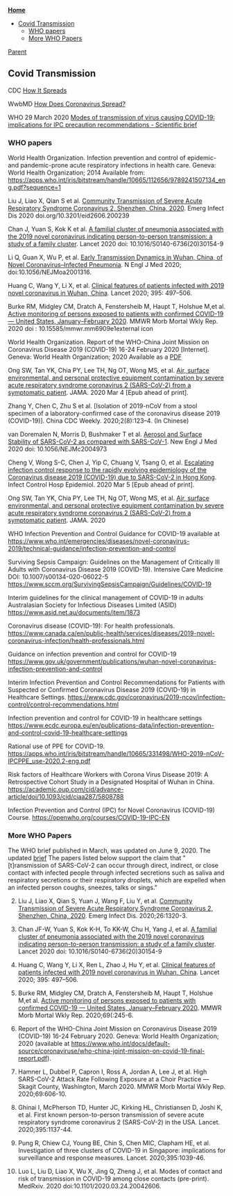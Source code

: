 <!-- START doctoc generated TOC please keep comment here to allow auto update -->
<!-- DON'T EDIT THIS SECTION, INSTEAD RE-RUN doctoc TO UPDATE -->
**[Home](#pages/blog/cv19/index)**

- [Covid Transmission](#covid-transmission)
  - [WHO papers](#who-papers)
  - [More WHO Papers](#more-who-papers)

<!-- END doctoc generated TOC please keep comment here to allow auto update -->

[Parent](#pages/blog/cv19/index)

## Covid Transmission

CDC
[How It Spreads](https://www.cdc.gov/coronavirus/2019-ncov/prevent-getting-sick/how-covid-spreads.html)

WwbMD
[How Does Coronavirus Spread?](https://www.webmd.com/lung/coronavirus-transmission-overview#1)

WHO
29 March 2020
[Modes of transmission of virus causing COVID-19: implications for IPC precaution recommendations - Scientific brief](https://www.who.int/news-room/commentaries/detail/modes-of-transmission-of-virus-causing-covid-19-implications-for-ipc-precaution-recommendations)

### WHO papers

World Health Organization. Infection prevention and control of epidemic- and pandemic-prone acute respiratory infections in health care. Geneva: World Health Organization; 2014 Available from: https://apps.who.int/iris/bitstream/handle/10665/112656/9789241507134_eng.pdf?sequence=1

Liu J, Liao X, Qian S et al. [Community Transmission of Severe Acute Respiratory Syndrome Coronavirus 2, Shenzhen, China, 2020](https://wwwnc.cdc.gov/eid/article/26/6/20-0239_article). Emerg Infect Dis 2020 doi.org/10.3201/eid2606.200239


Chan J, Yuan S, Kok K et al. [A familial cluster of pneumonia associated with the 2019 novel coronavirus indicating person-to-person transmission: a study of a family cluster](https://www.ncbi.nlm.nih.gov/pmc/articles/PMC7159286/). Lancet 2020 doi: 10.1016/S0140-6736(20)30154-9

Li Q, Guan X, Wu P, et al. [Early Transmission Dynamics in Wuhan, China, of Novel Coronavirus–Infected Pneumonia](https://www.ncbi.nlm.nih.gov/pmc/articles/PMC7121484/). N Engl J Med 2020; doi:10.1056/NEJMoa2001316.

Huang C, Wang Y, Li X, et al. [Clinical features of patients infected with 2019 novel coronavirus in Wuhan, China](https://www.ncbi.nlm.nih.gov/pmc/articles/PMC7159299/). Lancet 2020; 395: 497–506. 


Burke RM, Midgley CM, Dratch A, Fenstersheib M, Haupt T, Holshue M,et al. [Active monitoring of persons exposed to patients with confirmed COVID-19 — United States, January–February 2020](https://www.ncbi.nlm.nih.gov/pmc/articles/PMC7367094/). MMWR Morb Mortal Wkly Rep. 2020 doi : 10.15585/mmwr.mm6909e1external icon

World Health Organization. Report of the WHO-China Joint Mission on Coronavirus Disease 2019 (COVID-19) 16-24 February 2020 [Internet]. Geneva: World Health Organization; 2020 Available as a [PDF](https://www.who.int/docs/default-source/coronaviruse/who-china-joint-mission-on-covid-19-final-report.pdf)

Ong SW, Tan YK, Chia PY, Lee TH, Ng OT, Wong MS, et al. [Air, surface environmental, and personal protective equipment contamination by severe acute respiratory syndrome coronavirus 2 (SARS-CoV-2) from a symptomatic patient](https://www.ncbi.nlm.nih.gov/pmc/articles/PMC7057172/). JAMA. 2020 Mar 4 [Epub ahead of print].

Zhang Y, Chen C, Zhu S et al. [Isolation of 2019-nCoV from a stool specimen of a laboratory-confirmed case of the coronavirus disease 2019 (COVID-19)]. China CDC Weekly. 2020;2(8):123–4. (In Chinese)

van Doremalen N, Morris D, Bushmaker T et al. [Aerosol and Surface Stability of SARS-CoV-2 as compared with SARS-CoV-1](https://www.ncbi.nlm.nih.gov/pmc/articles/PMC7121658/). New Engl J Med 2020 doi: 10.1056/NEJMc2004973

Cheng V, Wong S-C, Chen J, Yip C, Chuang V, Tsang O, et al. [Escalating infection control response to the rapidly evolving epidemiology of the Coronavirus disease 2019 (COVID-19) due to SARS-CoV-2 in Hong Kong](https://www.ncbi.nlm.nih.gov/pmc/articles/PMC7137535/). Infect Control Hosp Epidemiol. 2020 Mar 5 [Epub ahead of print]. 

Ong SW, Tan YK, Chia PY, Lee TH, Ng OT, Wong MS, et al. [Air, surface environmental, and personal protective equipment contamination by severe acute respiratory syndrome coronavirus 2 (SARS-CoV-2) from a symptomatic patient](https://www.ncbi.nlm.nih.gov/pmc/articles/PMC7057172/). JAMA. 2020

WHO Infection Prevention and Control Guidance for COVID-19 available at https://www.who.int/emergencies/diseases/novel-coronavirus-2019/technical-guidance/infection-prevention-and-control

Surviving Sepsis Campaign: Guidelines on the Management of Critically Ill Adults with Coronavirus Disease 2019 (COVID-19). Intensive Care Medicine DOI: 10.1007/s00134-020-06022-5 https://www.sccm.org/SurvivingSepsisCampaign/Guidelines/COVID-19 

Interim guidelines for the clinical management of COVID-19 in adults Australasian Society for Infectious Diseases Limited (ASID)  https://www.asid.net.au/documents/item/1873

Coronavirus disease (COVID-19): For health professionals. https://www.canada.ca/en/public-health/services/diseases/2019-novel-coronavirus-infection/health-professionals.html

Guidance on infection prevention and control for COVID-19 https://www.gov.uk/government/publications/wuhan-novel-coronavirus-infection-prevention-and-control

Interim Infection Prevention and Control Recommendations for Patients with Suspected or Confirmed Coronavirus Disease 2019 (COVID-19) in Healthcare Settings. https://www.cdc.gov/coronavirus/2019-ncov/infection-control/control-recommendations.html 

Infection prevention and control for COVID-19 in healthcare settings https://www.ecdc.europa.eu/en/publications-data/infection-prevention-and-control-covid-19-healthcare-settings 

Rational use of PPE for COVID-19. https://apps.who.int/iris/bitstream/handle/10665/331498/WHO-2019-nCoV-IPCPPE_use-2020.2-eng.pdf

Risk factors of Healthcare Workers with Corona Virus Disease 2019: A Retrospective Cohort Study in a Designated Hospital of Wuhan in China. https://academic.oup.com/cid/advance-article/doi/10.1093/cid/ciaa287/5808788

Infection Prevention and Control (IPC) for Novel Coronavirus (COVID-19) Course. https://openwho.org/courses/COVID-19-IPC-EN


### More WHO Papers

The WHO brief published in March, was updated on June 9, 2020.  The updated 
[brief](https://www.who.int/news-room/commentaries/detail/transmission-of-sars-cov-2-implications-for-infection-prevention-precautions)  The papers listed 
below support the claim that "[t]ransmission of SARS-CoV-2 can occur through 
direct, indirect, or close contact with infected people through infected 
secretions such as saliva and respiratory secretions or their respiratory 
droplets, which are expelled when an infected person coughs, sneezes, talks or 
sings."

2. Liu J, Liao X, Qian S, Yuan J, Wang F, Liu Y, et al. [Community Transmission of Severe Acute Respiratory Syndrome Coronavirus 2, Shenzhen, China, 2020](https://wwwnc.cdc.gov/eid/article/26/6/20-0239_article). Emerg Infect Dis. 2020;26:1320-3.

3. Chan JF-W, Yuan S, Kok K-H, To KK-W, Chu H, Yang J, et al. [A familial cluster of pneumonia associated with the 2019 novel coronavirus indicating person-to-person transmission: a study of a family cluster](https://www.ncbi.nlm.nih.gov/pmc/articles/PMC7159286/). Lancet 2020 doi: 10.1016/S0140-6736(20)30154-9

4. Huang C, Wang Y, Li X, Ren L, Zhao J, Hu Y, et al. [Clinical features of patients infected with 2019 novel coronavirus in Wuhan, China](https://www.ncbi.nlm.nih.gov/pmc/articles/PMC7159299/). Lancet 2020; 395: 497–506. 

5. Burke RM, Midgley CM, Dratch A, Fenstersheib M, Haupt T, Holshue M,et al. [Active monitoring of persons exposed to patients with confirmed COVID-19 — United States, January–February 2020](https://www.ncbi.nlm.nih.gov/pmc/articles/PMC7367094/). MMWR Morb Mortal Wkly Rep. 2020;69(:245-6.

6. Report of the WHO-China Joint Mission on Coronavirus Disease 2019 (COVID-19) 16-24 February 2020. Geneva: World Health Organization; 2020 (available at https://www.who.int/docs/default-source/coronaviruse/who-china-joint-mission-on-covid-19-final-report.pdf).

7. Hamner L, Dubbel P, Capron I, Ross A, Jordan A, Lee J, et al. High SARS-CoV-2 Attack Rate Following Exposure at a Choir Practice — Skagit County, Washington, March 2020. MMWR Morb Mortal Wkly Rep. 2020;69:606-10.

8. Ghinai I, McPherson TD, Hunter JC, Kirking HL, Christiansen D, Joshi K, et al. First known person-to-person transmission of severe acute respiratory syndrome coronavirus 2 (SARS-CoV-2) in the USA. Lancet. 2020;395:1137-44.

9. Pung R, Chiew CJ, Young BE, Chin S, Chen MIC, Clapham HE, et al. Investigation of three clusters of COVID-19 in Singapore: implications for surveillance and response measures. Lancet. 2020;395:1039-46.

10. Luo L, Liu D, Liao X, Wu X, Jing Q, Zheng J, et al. Modes of contact and risk of transmission in COVID-19 among close contacts (pre-print). MedRxiv. 2020 doi:10.1101/2020.03.24.20042606.
